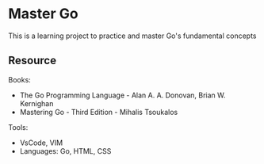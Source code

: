 # Master Go 

This is a learning project to practice and master Go's fundamental concepts

## Resource  

Books:  
- The Go Programming Language -  Alan A. A. Donovan, Brian W. Kernighan
- Mastering Go - Third Edition - Mihalis Tsoukalos

Tools:  
- VsCode, VIM  
- Languages: Go, HTML, CSS
